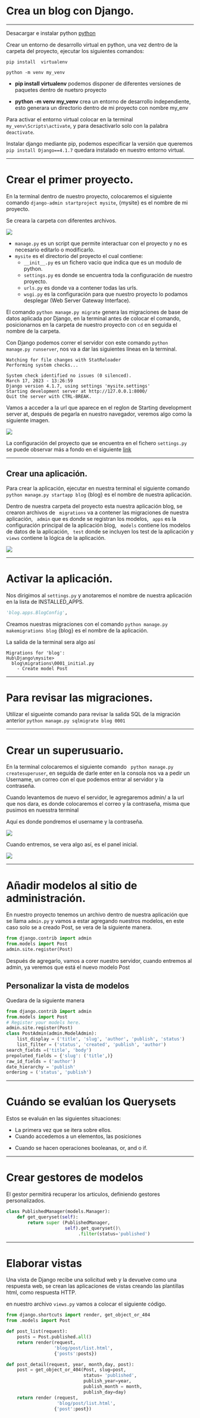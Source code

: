 # Crea un blog con Django.
___

Desacargar e instalar python [python](https://www.python.org/downloads/)

Crear un entorno de desarrollo virtual en python, una vez dentro de la carpeta del proyecto, ejecutar los siguientes comandos:

```
pip install  virtualenv 

python -m venv my_venv 

```

* **pip install  virtualenv** podemos disponer de diferentes versiones de paquetes dentro de nuetsro proyecto

* **python -m venv my_venv** crea un entorno de desarrollo independiente, esto generara un directorio dentro de mi proyecto con nombre my_env

Para activar el entorno virtual colocar en la terminal ```my_venv\Scripts\activate```, y para desactivarlo solo con la palabra ```deactivate```.

Instalar django mediante pip, podemos especificar la versión que queremos ```pip install Django==4.1.7``` quedara instalado en nuestro entorno virtual.

___

# Crear el primer proyecto.

En la terminal dentro de nuestro proyecto, colocaremos el siguiente comando ```django-admin startproject mysite```, {mysite} es el nombre de mi proyecto.

Se creara la carpeta con diferentes archivos.

![](https://github.com/KarenHernandez08/Django/blob/main/imagenes/mysite.JPG)

* ```manage.py``` es un script que permite interactuar con el proyecto y no es necesario editarlo o modificarlo.
* ```mysite``` es el directorio del proyecto el cual contiene:
    * ```__init__.py```  es un fichero vacio que indica que es un modulo de python.
    * ```settings.py``` es donde se encuentra toda la configuración de nuestro proyecto.
    * ```urls.py``` es donde va a contener todas las urls.
    * ```wsgi.py``` es la configuración para que nuestro proyecto lo podamos desplegar (Web Server Gateway Interface).

El comando ```python manage.py migrate``` genera las migraciones de base de datos aplicada por Django, en la terminal antes de colocar el comando, posicionarnos en la carpeta de nuestro proyecto con ```cd``` en seguida el nombre de la carpeta.


Con Django podemos correr el servidor con este comando ```python manage.py runserver```, nos va a dar las siguientes líneas en la terminal.

```
Watching for file changes with StatReloader
Performing system checks...

System check identified no issues (0 silenced).
March 17, 2023 - 13:26:59
Django version 4.1.7, using settings 'mysite.settings'
Starting development server at http://127.0.0.1:8000/
Quit the server with CTRL-BREAK.
```

Vamos a acceder a la url que aparece en el reglon de Starting development server at, después de pegarla en nuestro navegador, veremos algo como la siguiente imagen.

![](https://github.com/KarenHernandez08/Django/blob/main/imagenes/servidor_django.JPG)



La configuración del proyecto que se encuentra en el fichero ```settings.py``` se puede observar más a fondo en el siguiente [link](https://docs.djangoproject.com/en/2.0/ref/settings/)

___

## Crear una aplicación. 

Para crear la aplicación, ejecutar en nuestra terminal el siguiente comando ```python manage.py startapp blog``` {blog} es el nombre de nuestra aplicación.

Dentro de nuestra carpeta del proyecto esta nuestra aplicación blog, se crearon archivos de ``` migrations```  va a contener las migraciones de nuestra aplicación, ``` admin```  que es donde se registran los modelos, ``` apps```  es la configuración principal de la aplicación blog, ``` models```  contiene los modelos de datos de la aplicación, ``` test```  donde se incluyen los test de la aplicación y ``` views```  contiene la lógica de la aplicación.

![](https://github.com/KarenHernandez08/Django/blob/main/imagenes/blog.JPG)

___

# Activar la aplicación.

Nos dirigimos al ```settings.py``` y anotaremos el nombre de nuestra aplicación en la lista de INSTALLED_APPS. 
```python
'blog.apps.BlogConfig',
```

Creamos nuestras migraciones con el comando ```python manage.py makemigrations blog```  {blog} es el nombre de la aplicación.

La salida de la terminal sera algo así 
```
Migrations for 'blog':                               Hub\Django\mysite>
  blog\migrations\0001_initial.py
    - Create model Post
```

___

# Para revisar las migraciones.

Utilizar el sigueinte comando para revisar la salida SQL de la migración anterior ```python manage.py sqlmigrate blog 0001```

___

# Crear un superusuario.

En la terminal colocaremos el siguiente comando ``` python manage.py createsuperuser```, en seguida de darle enter en la consola nos va a pedir un Username, un correo con el que podemos entrar al servidor y la contraseña.

Cuando levantemos de nuevo el servidor, le agregaremos admin/ a la url que nos dara, es donde colocaremos el correo y la contraseña, misma que pusimos en nuesstra terminal

Aquí es donde pondremos el username y la contraseña.

![](https://github.com/KarenHernandez08/Django/blob/main/imagenes/admin.JPG)

Cuando entremos, se vera algo así, es el panel inicial.

![](https://github.com/KarenHernandez08/Django/blob/main/imagenes/login.JPG)

___

# Añadir modelos al sitio de administración.

En nuestro proyecto tenemos un archivo dentro de nuestra aplicación que se llama ```admin.py```  y vamos a estar agregando nuestros modelos, en este caso solo se a creado Post, se vera de la siguiente manera.

```python
from django.contrib import admin
from.models import Post
admin.site.register(Post)
```


Después de agregarlo, vamos a corer nuestro servidor, cuando entremos al admin, ya veremos que está el nuevo modelo Post

## Personalizar la vista de modelos

Quedara de la siguiente manera 

```python
from django.contrib import admin
from.models import Post
# Register your models here.
admin.site.register(Post)
class PostAdmin(admin.ModelAdmin):
    list_display = ('title', 'slug', 'author', 'publish', 'status')
    list_filter = ('status', 'created', 'publish', 'author')
search_fields =('title', 'body')
prepoluted_fields = {'slug': ('title',)}
raw_id_fields = ('author')
date_hierarchy = 'publish'
ordering = ('status', 'publish')
```

___

# Cuándo se evalúan los Querysets

Estos se evaluán en las siguientes situaciones:

* La primera vez que se itera sobre ellos.
* Cuando accedemos a un elementos, las posiciones
+ Cuando se hacen operaciones booleanas, or, and o if.

___

# Crear gestores de modelos

El gestor permitirá recuperar los articulos, definiendo gestores personalizados.

```python
class PublishedManager(models.Manager):
    def get_queryset(self):
        return super (PublishedManager,
                      self).get_queryset()\
                           .filter(status='published')
```

___
# Elaborar vistas 
Una vista de Django recibe una solicitud web y la devuelve como una respuesta web, se crean las aplicaciones de vistas creando las plantillas html, como respuesta HTTP.

en nuestro archivo ```views.py``` vamos a colocar el siguiente código.

```python
from django.shortcuts import render, get_object_or_404
from .models import Post

def post_list(request):
    posts = Post.published.all()
    return render(request,
                  'blog/post/list.html',
                  {'posts':posts})

def post_detail(request, year, month,day, post):
    post = get_object_or_404(Post, slug=post,
                             status= 'published',
                             publish_year=year,
                             publish_month = month,
                             publish_day=day)
    return render (request, 
                   'blog/post/list.html',
                  {'post':post})
```